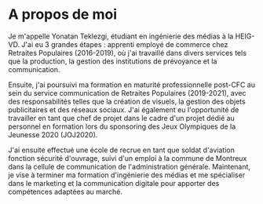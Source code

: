 # A propos de moi

Je m'appelle Yonatan Teklezgi, étudiant en ingénierie des médias à la HEIG-VD. J'ai eu 3 grandes étapes : apprenti employé de commerce chez Retraites Populaires (2016-2019), où j'ai travaillé dans divers services tels que la production, la gestion des institutions de prévoyance et la communication.

Ensuite, j'ai poursuivi ma formation en maturité professionnelle post-CFC au sein du service communication de Retraites Populaires (2019-2021), avec des responsabilités telles que la création de visuels, la gestion des objets publicitaires et des réseaux sociaux. J'ai également eu l'opportunité de travailler en tant que chef de projet dans le cadre d'un projet dédié au personnel en formation lors du sponsoring des Jeux Olympiques de la Jeunesse 2020 (JOJ2020).

J'ai ensuite effectué une école de recrue en tant que soldat d'aviation fonction sécurité d'ouvrage, suivi d'un emploi à la commune de Montreux dans la cellule de communication de l'administration générale. Maintenant, je vise à terminer ma formation d'ingénierie des médias et me spécialiser dans le marketing et la communication digitale pour apporter des compétences adaptées au marché.
